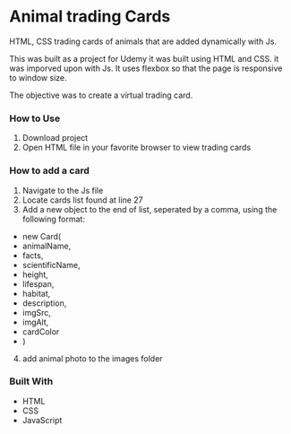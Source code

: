 # Animal trading Cards

HTML, CSS trading cards of animals that are added dynamically with Js.

This was built as a project for Udemy
it was built using HTML and CSS. it was imporved upon with Js.
It uses flexbox so that the page is responsive to window size.

The objective was to create a virtual trading card.

### How to Use

1. Download project
2. Open HTML file in your favorite browser to view trading cards

### How to add a card

1. Navigate to the Js file
2. Locate cards list found at line 27
3. Add a new object to the end of list, seperated by a comma, using the following format:
* new Card(
*  animalName,
*  facts,
*  scientificName,
*  height,
*  lifespan,
*  habitat,
*  description,
*  imgSrc,
*  imgAlt,
*  cardColor
*  )
4. add animal photo to the images folder

### Built With

* HTML
* CSS
* JavaScript
